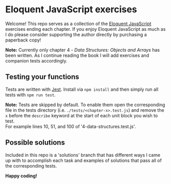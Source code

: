 # Eloquent JavaScript exercises
Welcome! This repo serves as a collection of the [Eloquent JavaScript](https://eloquentjavascript.net/) exercises ending each chapter. If you enjoy Eloquent JavaScript as much as I do please consider supporting the author directly by purchasing a paperback copy! 

**Note:** Currently only chapter 4 - *Data Structures: Objects and Arrays* has been written. As I continue reading the book I will add exercises and companion tests accordingly.

## Testing your functions
Tests are written with [Jest](https://jestjs.io/). Install via `npm install` and then simply run all tests with `npm run test`. 

**Note:** Tests are skipped by default. To enable them open the corresponding file in the tests directory (i.e. ```./tests/<chapter-x>.test.js```) and remove the `x` before the `describe` keyword at the start of each unit block you wish to test.  
For example lines 10, 51, and 100 of '4-data-structures.test.js'.

## Possible solutions
Included in this repo is a 'solutions' branch that has different ways I came up with to accomplish each task and examples of solutions that pass all of the corresponding tests.

**Happy coding!**